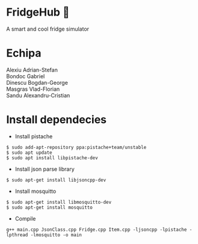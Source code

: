 # FridgeHub :ice_cube:
A smart and cool fridge simulator

# Echipa
Alexiu Adrian-Stefan
<br />
Bondoc Gabriel
<br />
Dinescu Bogdan-George
<br />
Masgras Vlad-Florian
<br />
Sandu Alexandru-Cristian

# Install dependecies
- Install pistache
```
$ sudo add-apt-repository ppa:pistache+team/unstable
$ sudo apt update
$ sudo apt install libpistache-dev
```

- Install json parse library 
```
$ sudo apt-get install libjsoncpp-dev
```

- Install mosquitto
```
$ sudo apt-get install libmosquitto-dev
$ sudo apt-get install mosquitto
```

- Compile 
```
g++ main.cpp JsonClass.cpp Fridge.cpp Item.cpp -ljsoncpp -lpistache -lpthread -lmosquitto -o main
```
